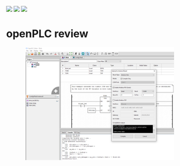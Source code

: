 [![](https://img.shields.io/badge/organization-The--101--project-blue.svg)](https://github.com/The-101-project) 
[![](https://img.shields.io/badge/remote-elektor__mw_reflex__receiver-green.svg)](https://github.com/soldering-channel/elektor_mw_reflex_receiver) 
[![](https://img.shields.io/badge/local-F:\prj\electronics\elektor_mw_reflex_receiver-orange.svg)](https://github.com/soldering-channel)

# openPLC review


<p align="center">
<img
src="img/01.PNG"
width = 400
/>
</p>

